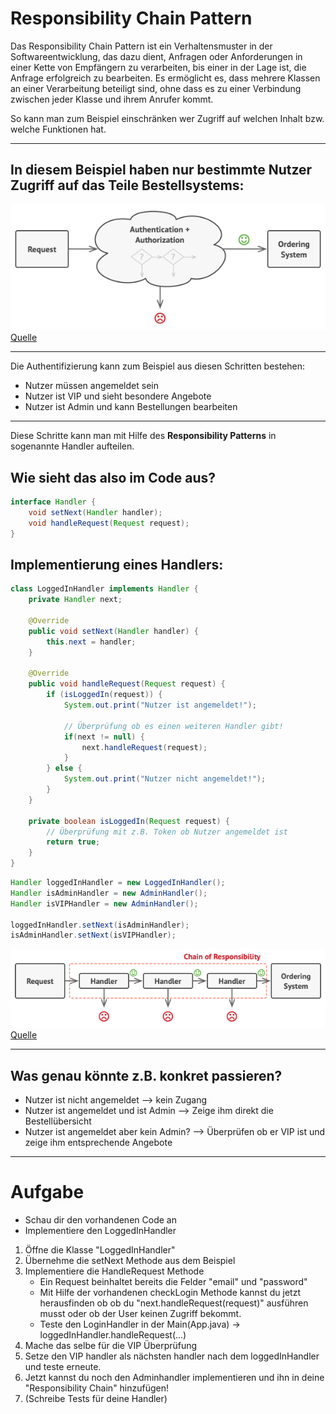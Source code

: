# Responsibility Chain Pattern

Das Responsibility Chain Pattern ist ein Verhaltensmuster in der Softwareentwicklung, das dazu dient, Anfragen oder Anforderungen in einer Kette von Empfängern zu verarbeiten, bis einer in der Lage ist, die Anfrage erfolgreich zu bearbeiten. Es ermöglicht es, dass mehrere Klassen an einer Verarbeitung beteiligt sind, ohne dass es zu einer Verbindung zwischen jeder Klasse und ihrem Anrufer kommt.

So kann man zum Beispiel einschränken wer Zugriff auf welchen Inhalt bzw. welche Funktionen hat.
****
## In diesem Beispiel haben nur bestimmte Nutzer Zugriff auf das Teile Bestellsystems:

![example](./problem1-en.png)
[Quelle](https://refactoring.guru/design-patterns/chain-of-responsibility)
****

Die Authentifizierung kann zum Beispiel aus diesen Schritten bestehen:

* Nutzer müssen angemeldet sein
* Nutzer ist VIP und sieht besondere Angebote
* Nutzer ist Admin und kann Bestellungen bearbeiten

****

Diese Schritte kann man mit Hilfe des **Responsibility Patterns** in sogenannte Handler aufteilen.

## Wie sieht das also im Code aus?

```java
interface Handler {
    void setNext(Handler handler);
    void handleRequest(Request request);
}
```

## Implementierung eines Handlers:
```java
class LoggedInHandler implements Handler {
    private Handler next;

    @Override
    public void setNext(Handler handler) {
        this.next = handler;
    }

    @Override
    public void handleRequest(Request request) {
        if (isLoggedIn(request)) {
            System.out.print("Nutzer ist angemeldet!");

            // Überprüfung ob es einen weiteren Handler gibt!
            if(next != null) {
                next.handleRequest(request);
            }
        } else {
            System.out.print("Nutzer nicht angemeldet!");
        }
    }

    private boolean isLoggedIn(Request request) {
        // Überprüfung mit z.B. Token ob Nutzer angemeldet ist
        return true;
    }
}
```

```java
Handler loggedInHandler = new LoggedInHandler();
Handler isAdminHandler = new AdminHandler();
Handler isVIPHandler = new AdminHandler();

loggedInHandler.setNext(isAdminHandler);
isAdminHandler.setNext(isVIPHandler);
```

![example2](solution1-en.png)
[Quelle](https://refactoring.guru/design-patterns/chain-of-responsibility)
***
## Was genau könnte z.B. konkret passieren?
* Nutzer ist nicht angemeldet --> kein Zugang
* Nutzer ist angemeldet und ist Admin --> Zeige ihm direkt die Bestellübersicht
* Nutzer ist angemeldet aber kein Admin? --> Überprüfen ob er VIP ist und zeige ihm entsprechende Angebote

***
# Aufgabe
* Schau dir den vorhandenen Code an
* Implementiere den LoggedInHandler 
1. Öffne die Klasse "LoggedInHandler"
2. Übernehme die setNext Methode aus dem Beispiel
3. Implementiere die HandleRequest Methode
   - Ein Request beinhaltet bereits die Felder "email" und "password"
   - Mit Hilfe der vorhandenen checkLogin Methode kannst du jetzt herausfinden ob ob du "next.handleRequest(request)" ausführen musst oder ob der User keinen Zugriff bekommt.
   - Teste den LoginHandler in der Main(App.java) -> loggedInHandler.handleRequest(...)
4. Mache das selbe für die VIP Überprüfung
5. Setze den VIP handler als nächsten handler nach dem loggedInHandler und teste erneute.
6. Jetzt kannst du noch den Adminhandler implementieren und ihn in deine "Responsibility Chain" hinzufügen!
7. (Schreibe Tests für deine Handler)